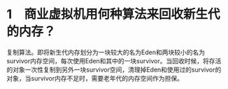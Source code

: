 # 1　商业虚拟机用何种算法来回收新生代的内存？
复制算法。即将新生代内存划分为一块较大的名为Eden和两块较小的名为survivor内存空间，每次使用Eden和其中的一块survivor。当回收时候，将存活的对象一次性复制到另外一块survivor空间，清理掉Eden和使用过的survivor的对象，当survivor内存不足时，需要老年代的内存空间作为担保。
